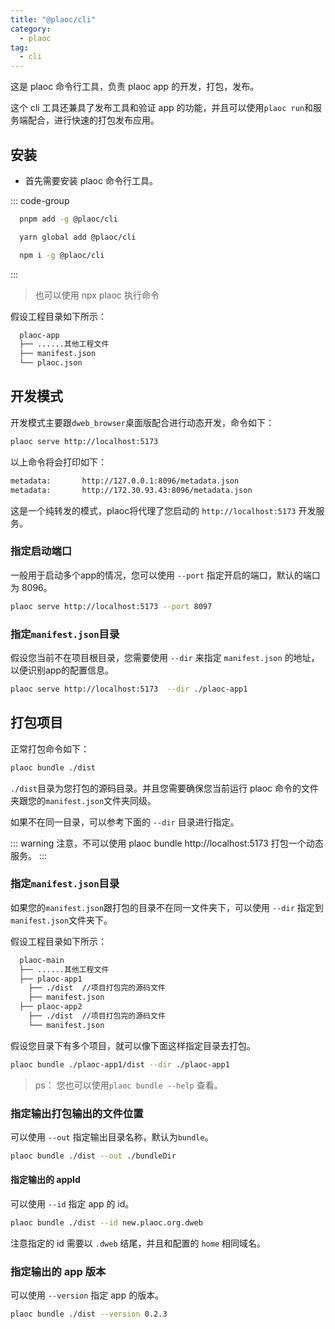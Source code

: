 ```yaml
---
title: "@plaoc/cli"
category:
  - plaoc
tag:
  - cli
---
```


这是 plaoc 命令行工具，负责 plaoc app 的开发，打包，发布。

这个 cli 工具还兼具了发布工具和验证 app 的功能，并且可以使用`plaoc run`和服务端配合，进行快速的打包发布应用。

## 安装

- 首先需要安装 plaoc 命令行工具。

::: code-group
```bash [PNPM]
  pnpm add -g @plaoc/cli
```

```bash [YARN]
  yarn global add @plaoc/cli
```

```bash [NPM]
  npm i -g @plaoc/cli
```

:::


> 也可以使用 npx plaoc 执行命令

假设工程目录如下所示：

```bash
  plaoc-app
  ├── ......其他工程文件
  ├── manifest.json
  └── plaoc.json
```

## 开发模式

开发模式主要跟`dweb_browser`桌面版配合进行动态开发，命令如下：

```bash
plaoc serve http://localhost:5173
```

以上命令将会打印如下：

```bash
metadata:       http://127.0.0.1:8096/metadata.json
metadata:       http://172.30.93.43:8096/metadata.json
```

这是一个纯转发的模式，plaoc将代理了您启动的 `http://localhost:5173` 开发服务。

### 指定启动端口

一般用于启动多个app的情况，您可以使用 `--port` 指定开启的端口，默认的端口为 8096。

```bash
plaoc serve http://localhost:5173 --port 8097
```

### 指定`manifest.json`目录

假设您当前不在项目根目录，您需要使用 `--dir` 来指定 `manifest.json` 的地址，以便识别app的配置信息。

```bash
plaoc serve http://localhost:5173  --dir ./plaoc-app1
```

## 打包项目

正常打包命令如下：

```bash
plaoc bundle ./dist
```

`./dist`目录为您打包的源码目录。并且您需要确保您当前运行 plaoc 命令的文件夹跟您的`manifest.json`文件夹同级。

如果不在同一目录，可以参考下面的 `--dir` 目录进行指定。

::: warning
注意，不可以使用 plaoc bundle http://localhost:5173 打包一个动态服务。
:::

### 指定`manifest.json`目录

如果您的`manifest.json`跟打包的目录不在同一文件夹下，可以使用 `--dir` 指定到`manifest.json`文件夹下。

假设工程目录如下所示：

```bash
  plaoc-main
  ├── ......其他工程文件
  ├── plaoc-app1
    ├── ./dist  //项目打包完的源码文件
    ├── manifest.json
  ├── plaoc-app2
    ├── ./dist  //项目打包完的源码文件
    └── manifest.json
```

假设您目录下有多个项目，就可以像下面这样指定目录去打包。

```bash
plaoc bundle ./plaoc-app1/dist --dir ./plaoc-app1
```

> ps： 您也可以使用`plaoc bundle --help` 查看。

### 指定输出打包输出的文件位置

可以使用 `--out` 指定输出目录名称，默认为`bundle`。

```bash
plaoc bundle ./dist --out ./bundleDir
```

#### 指定输出的 appId

可以使用 `--id` 指定 app 的 id。

```bash
plaoc bundle ./dist --id new.plaoc.org.dweb
```

注意指定的 id 需要以 `.dweb` 结尾，并且和配置的 `home` 相同域名。

### 指定输出的 app 版本

可以使用 `--version` 指定 app 的版本。

```bash
plaoc bundle ./dist --version 0.2.3
```
